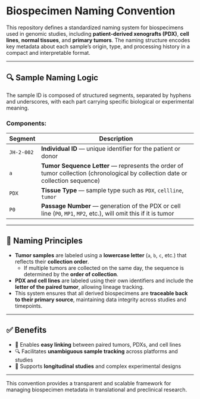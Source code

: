 # Biospecimen Naming Convention

This repository defines a standardized naming system for biospecimens used in genomic studies, including **patient-derived xenografts (PDX)**, **cell lines**, **normal tissues**, and **primary tumors**. The naming structure encodes key metadata about each sample’s origin, type, and processing history in a compact and interpretable format.

---

## 🔍 Sample Naming Logic

The sample ID is composed of structured segments, separated by hyphens and underscores, with each part carrying specific biological or experimental meaning.


### Components:

| Segment       | Description |
|---------------|-------------|
| `JH-2-002`    | **Individual ID** — unique identifier for the patient or donor |
| `a`           | **Tumor Sequence Letter** — represents the order of tumor collection (chronological by collection date or collection sequence) |
| `PDX`         | **Tissue Type** — sample type such as `PDX`, `cellline`, `tumor` |
| `P0`          | **Passage Number** — generation of the PDX or cell line (`P0`, `MP1`, `MP2`, etc.), will omit this if it is tumor |

---

## 🧬 Naming Principles

- **Tumor samples** are labeled using a **lowercase letter** (`a`, `b`, `c`, etc.) that reflects their **collection order**.
  - If multiple tumors are collected on the same day, the sequence is determined by the **order of collection**.
- **PDX and cell lines** are labeled using their own identifiers and include the **letter of the paired tumor**, allowing lineage tracking.
- This system ensures that all derived biospecimens are **traceable back to their primary source**, maintaining data integrity across studies and timepoints.

---

## ✅ Benefits

- 🔗 Enables **easy linking** between paired tumors, PDXs, and cell lines  
- 🔍 Facilitates **unambiguous sample tracking** across platforms and studies  
- 🧪 Supports **longitudinal studies** and complex experimental designs

---

This convention provides a transparent and scalable framework for managing biospecimen metadata in translational and preclinical research.


